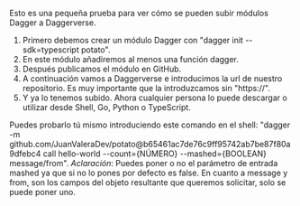 Esto es una pequeña prueba para ver cómo se pueden subir módulos Dagger a Daggerverse.

1. Primero debemos crear un módulo Dagger con "dagger init --sdk=typescript potato".
2. En este módulo añadiremos al menos una función dagger.
3. Después publicamos el módulo en GitHub.
4. A continuación vamos a Daggerverse e introducimos la url de nuestro repositorio. Es muy importante que la introduzcamos sin "https://".
5. Y ya lo tenemos subido. Ahora cualquier persona lo puede descargar o utilizar desde Shell, Go, Python o TypeScript. 

Puedes probarlo tú mismo introduciendo este comando en el shell: "dagger -m github.com/JuanValeraDev/potato@b65461ac7de76c9ff95742ab7be87f80a9dfebc4 call hello-world --count={NÚMERO} --mashed={BOOLEAN} message/from".
*Aclaración*: Puedes poner o no el parámetro de entrada mashed ya que si no lo pones por defecto es false. En cuanto a message y from, son los campos del objeto resultante que queremos solicitar, solo se puede poner uno.

